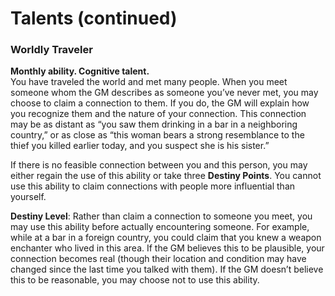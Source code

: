 # Talents (continued)

### Worldly Traveler
**Monthly ability. Cognitive talent.**  
You have traveled the world and met many people. When you meet someone whom the GM describes as someone you’ve never met, you may choose to claim a connection to them. If you do, the GM will explain how you recognize them and the nature of your connection. This connection may be as distant as “you saw them drinking in a bar in a neighboring country,” or as close as “this woman bears a strong resemblance to the thief you killed earlier today, and you suspect she is his sister.” 

If there is no feasible connection between you and this person, you may either regain the use of this ability or take three **Destiny Points**. You cannot use this ability to claim connections with people more influential than yourself.

**Destiny Level**: 
Rather than claim a connection to someone you meet, you may use this ability before actually encountering someone. For example, while at a bar in a foreign country, you could claim that you knew a weapon enchanter who lived in this area. If the GM believes this to be plausible, your connection becomes real (though their location and condition may have changed since the last time you talked with them). If the GM doesn’t believe this to be reasonable, you may choose not to use this ability.


